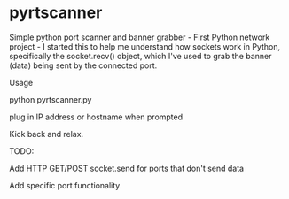 # pyrtscanner
Simple python port scanner and banner grabber - First Python network project - I started this to help me understand how sockets work in Python, specifically the socket.recv() object, which I've used to grab the banner (data) being sent by the connected port.

Usage 

python pyrtscanner.py

plug in IP address or hostname when prompted

Kick back and relax.

TODO:

Add HTTP GET/POST socket.send for ports that don't send data

Add specific port functionality
